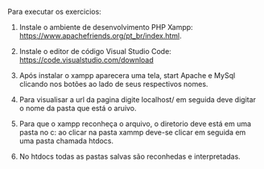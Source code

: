 Para executar  os exercicios:
1. Instale o ambiente de desenvolvimento PHP Xampp: https://www.apachefriends.org/pt_br/index.html.

2. Instale o editor de código Visual Studio Code: https://code.visualstudio.com/download

3. Após instalar o xampp aparecera uma tela, start Apache e MySql clicando nos botões ao lado de seus respectivos nomes.

4. Para visualisar a url da pagina digite localhost/ em seguida deve digitar o nome da pasta que está o aruivo.

5. Para que o xampp reconheça o arquivo, o diretorio deve está em uma pasta no c: ao clicar na pasta xammp deve-se clicar em seguida em uma pasta chamada htdocs.

6. No htdocs todas as pastas salvas são reconhedas e interpretadas.
